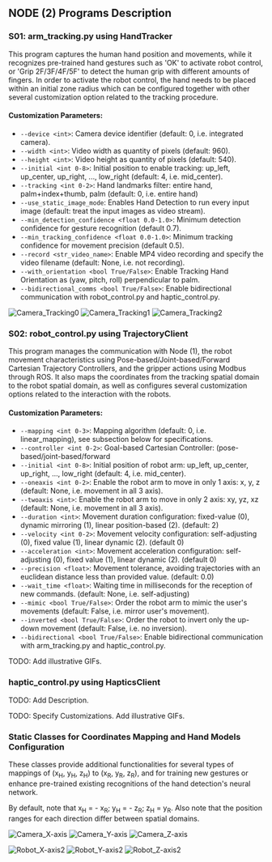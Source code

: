 ## NODE (2) Programs Description

### S01: arm_tracking.py using HandTracker

This program captures the human hand position and movements, while it recognizes pre-trained hand gestures such as 'OK' to activate robot control, or 'Grip 2F/3F/4F/5F' to detect the human grip with different amounts of fingers. In order to activate the robot control, the hand needs to be placed within an initial zone radius which can be configured together with other several customization option related to the tracking procedure.

#### Customization Parameters:

- ``--device <int>``: Camera device identifier (default: 0, i.e. integrated camera).
- ``--width <int>``: Video width as quantity of pixels (default: 960).
- ``--height <int>``: Video height as quantity of pixels (default: 540).
- ``--initial <int 0-8>``: Initial position to enable tracking: up_left, up_center, up_right, ..., low_right (default: 4, i.e. mid_center).
- ``--tracking <int 0-2>``: Hand landmarks filter: entire hand, palm+index+thumb, palm (default: 0, i.e. entire hand)
- ``--use_static_image_mode``: Enables Hand Detection to run every input image (default: treat the input images as video stream).
- ``--min_detection_confidence <float 0.0-1.0>``: Minimum detection confidence for gesture recognition (default 0.7).
- ``--min_tracking_confidence <float 0.0-1.0>``: Minimum tracking confidence for movement precision (default 0.5).
- ``--record <str_video_name>``: Enable MP4 video recording and specify the video filename (default: None, i.e. not recording).
- ``--with_orientation <bool True/False>``: Enable Tracking Hand Orientation as (yaw, pitch, roll) perpendicular to palm.
- ``--bidirectional_comms <bool True/False>``: Enable bidirectional communication with robot_control.py and haptic_control.py.

![Camera_Tracking0](https://github.com/xriteamupv/Haptic_Teleop/assets/38531693/98138255-2a55-4677-a15a-83877282d8c8)
![Camera_Tracking1](https://github.com/xriteamupv/Haptic_Teleop/assets/38531693/dde7e680-4246-47f7-ba51-e9710f80a5fe)
![Camera_Tracking2](https://github.com/xriteamupv/Haptic_Teleop/assets/38531693/ec74b0e0-a10b-4d70-9570-10100b338a39)

### S02: robot_control.py using TrajectoryClient

This program manages the communication with Node (1), the robot movement characteristics using Pose-based/Joint-based/Forward Cartesian Trajectory Controllers, and the gripper actions using Modbus through ROS. It also maps the coordinates from the tracking spatial domain to the robot spatial domain, as well as configures several customization options related to the interaction with the robots.

#### Customization Parameters:

- ``--mapping <int 0-3>``: Mapping algorithm (default: 0, i.e. linear_mapping), see subsection below for specifications.
- ``--controller <int 0-2>``: Goal-based Cartesian Controller: (pose-based/joint-based/forward
- ``--initial <int 0-8>``: Initial position of robot arm: up_left, up_center, up_right, ..., low_right (default: 4, i.e. mid_center).
- ``--oneaxis <int 0-2>``: Enable the robot arm to move in only 1 axis: x, y, z (default: None, i.e. movement in all 3 axis). 
- ``--twoaxis <int>``: Enable the robot arm to move in only 2 axis: xy, yz, xz (default: None, i.e. movement in all 3 axis). 
- ``--duration <int>``: Movement duration configuration: fixed-value (0), dynamic mirroring (1), linear position-based (2). (default: 2)
- ``--velocity <int 0-2>``: Movement velocity configuration: self-adjusting (0), fixed value (1), linear dynamic (2). (default 0)
- ``--acceleration <int>``: Movement acceleration configuration: self-adjusting (0), fixed value (1), linear dynamic (2). (default 0)
- ``--precision <float>``: Movement tolerance, avoiding trajectories with an euclidean distance less than provided value. (default: 0.0)
- ``--wait_time <float>``: Waiting time in milliseconds for the reception of new commands. (default: None, i.e. self-adjusting)
- ``--mimic <bool True/False>``: Order the robot arm to mimic the user's movements (default: False, i.e. mirror user's movement).
- ``--inverted <bool True/False>``: Order the robot to invert only the up-down movement (default: False, i.e. no inversion).
- ``--bidirectional <bool True/False>``: Enable bidirectional communication with arm_tracking.py and haptic_control.py.

TODO: Add illustrative GIFs.

### haptic_control.py using HapticsClient

TODO: Add Description.

TODO: Specify Customizations. Add illustrative GIFs.

### Static Classes for Coordinates Mapping and Hand Models Configuration

These classes provide additional functionalities for several types of mappings of (x<sub>H</sub>, y<sub>H</sub>, z<sub>H</sub>) to (x<sub>R</sub>, y<sub>R</sub>, z<sub>R</sub>), and for training new gestures or enhance pre-trained existing recognitions of the hand detection's neural network. 

By default, note that x<sub>H</sub> = - x<sub>R</sub>; y<sub>H</sub> = - z<sub>R</sub>; z<sub>H</sub> =  y<sub>R</sub>. Also note that the position ranges for each direction differ between spatial domains.

![Camera_X-axis](https://github.com/xriteamupv/Haptic_Teleop/assets/38531693/19dd6225-8897-481d-8a5e-b3d53b81ef5b)
![Camera_Y-axis](https://github.com/xriteamupv/Haptic_Teleop/assets/38531693/cf1b8552-1099-4ba2-8dbd-ca7c83675270)
![Camera_Z-axis](https://github.com/xriteamupv/Haptic_Teleop/assets/38531693/020745a7-33cd-4aee-a949-f0b0791de7cb)

![Robot_X-axis2](https://github.com/xriteamupv/Haptic_Teleop/assets/38531693/b8620e97-9ca4-4284-9345-6db3f3beb47f)
![Robot_Y-axis2](https://github.com/xriteamupv/Haptic_Teleop/assets/38531693/9295118d-7449-415f-b14f-138ed1deb858)
![Robot_Z-axis2](https://github.com/xriteamupv/Haptic_Teleop/assets/38531693/ad3f7d7f-46e1-4757-b978-d34f51813bf7)
